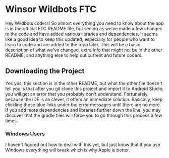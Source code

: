 # Winsor Wildbots FTC

Hey Wildbots coders! So almost everything you need to know about the app is in the
official FTC README file, but seeing as we've made a few changes to the code
and have added various libraries and dependencies, it seems like a good idea
to keep this updated, especially for people who want to learn to code and are
added to the repo later. This will be a basic description of what we've
changed, extra info that might not be in the other README, and anything else
to help out current and future coders.

## Downloading the Project

Yes yes, this section is in the other README, but what the other file doesn't
tell you is that after you git clone this project and import it to Android
Studio, you will get an error that you probably don't understand. Fortunately,
because the IDE is so clever, it offers an immediate solution. Basically, keep
clickling those blue links under the error messages until there are no more.
If you add more dependencies and libraries further down the line, you may
discover that the gradle files will force you to go through this process a few
times.

### Windows Users

I haven't figured out how to deal with this yet, but just know that if you use
Windows everything will break which is why Apple is better.
